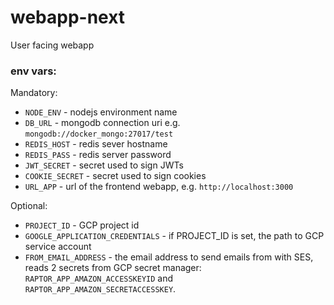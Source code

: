 # webapp-next

User facing webapp

### env vars:

Mandatory:
- `NODE_ENV` - nodejs environment name
- `DB_URL` - mongodb connection uri e.g. `mongodb://docker_mongo:27017/test`
- `REDIS_HOST` - redis sever hostname
- `REDIS_PASS` - redis server password
- `JWT_SECRET` - secret used to sign JWTs
- `COOKIE_SECRET` - secret used to sign cookies
- `URL_APP` - url of the frontend webapp, e.g. `http://localhost:3000`

Optional:
- `PROJECT_ID` - GCP project id
- `GOOGLE_APPLICATION_CREDENTIALS` - if PROJECT_ID is set, the path to GCP service account
- `FROM_EMAIL_ADDRESS` - the email address to send emails from with SES, reads 2 secrets from GCP secret manager: `RAPTOR_APP_AMAZON_ACCESSKEYID` and `RAPTOR_APP_AMAZON_SECRETACCESSKEY`.
